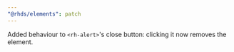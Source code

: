 ```yaml
---
"@rhds/elements": patch
---
```


Added behaviour to `<rh-alert>`'s close button: clicking it now removes the element.
